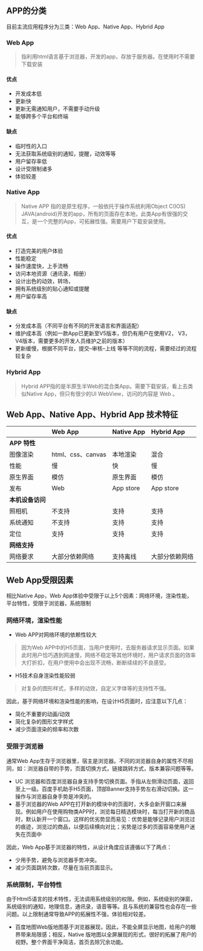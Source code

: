 ## APP的分类

目前主流应用程序分为三类：Web App、Native App、Hybrid App

### Web App

> 指利用html语言基于浏览器，开发的app，存放于服务器。在使用时不需要下载安装

#### 优点

- 开发成本低
- 更新快
- 更新无需通知用户，不需要手动升级
- 能够跨多个平台和终端

#### 缺点

- 临时性的入口
- 无法获取系统级别的通知，提醒，动效等等
- 用户留存率低
- 设计受限制诸多
- 体验较差

### Native App

> Native APP 指的是原生程序，一般依托于操作系统利用Object C(IOS) JAVA(android)开发的app，所有的页面存在本地，此类App有很强的交互，是一个完整的App，可拓展性强。需要用户下载安装使用。

#### 优点

- 打造完美的用户体验
- 性能稳定
- 操作速度快，上手流畅
- 访问本地资源（通讯录，相册）
- 设计出色的动效，转场，
- 拥有系统级别的贴心通知或提醒
- 用户留存率高

#### 缺点

- 分发成本高（不同平台有不同的开发语言和界面适配）
- 维护成本高（例如一款App已更新至V5版本，但仍有用户在使用V2， V3， V4版本，需要更多的开发人员维护之前的版本）
- 更新缓慢，根据不同平台，提交–审核–上线 等等不同的流程，需要经过的流程较复杂

### Hybrid App

> Hybrid APP指的是半原生半Web的混合类App。需要下载安装，看上去类似Native App，但只有很少的UI WebView，访问的内容是 Web 。

## Web App、Native App、Hybrid App 技术特征

|                  | Web App           | Native App | Hybrid App     |
| :--------------- | :---------------- | :--------- | :------------- |
| **APP 特性**     |                   |            |                |
| 图像渲染         | html、css、canvas | 本地渲染   | 混合           |
| 性能             | 慢                | 快         | 慢             |
| 原生界面         | 模仿              | 原生界面   | 模仿           |
| 发布             | Web               | App store  | App store      |
| **本机设备访问** |                   |            |                |
| 照相机           | 不支持            | 支持       | 支持           |
| 系统通知         | 不支持            | 支持       | 支持           |
| 定位             | 支持              | 支持       | 支持           |
| **网络支持**     |                   |            |                |
| 网络要求         | 大部分依赖网络    | 支持离线   | 大部分依赖网络 |

## Web App受限因素

相比Native App，Web App体验中受限于以上5个因素：网络环境，渲染性能，平台特性，受限于浏览器，系统限制

### 网络环境，渲染性能

- Web APP对网络环境的依赖性较大

> 因为Web APP中的H5页面，当用户使用时，去服务器请求显示页面。如果此时用户恰巧遇到网速慢，网络不稳定等其他环境时，用户请求页面的效率大打折扣，在用户使用中会出现不流畅，断断续续的不良感受。

- H5技术自身渲染性能较弱

> 对复杂的图形样式，多样的动效，自定义字体等的支持性不强。

因此，基于网络环境和渲染性能的影响，在设计H5页面时，应注意以下几点：

- 简化不重要的动画/动效
- 简化复杂的图形文字样式
- 减少页面渲染的频率和次数

### 受限于浏览器

通常Web App生存于浏览器里，宿主是浏览器。不同的浏览器自身的属性不尽相同，如：浏览器自带的手势，页面切换方式，链接跳转方式，版本兼容问题等等。

- UC 浏览器和百度浏览器自身支持手势切换页面。手指从左侧滑动页面，返回至上一级。百度手机助手H5页面，顶部Banner支持手势左右滑动切换。这一操作与浏览器自身手势是冲突的。
- 基于浏览器的Web APP在打开新的模块中的页面时，大多会新开窗口来展现。例如用户在使用购物类APP时，浏览每日精选模块时，每当打开新的商品时，默认新开一个窗口。这样的优劣势显而易见：优势是能够记录用户浏览过的痕迹，浏览过的商品，以便后续横向对比；劣势是过多的页面容易使用户迷失在页面中

因此，Web App基于浏览器的特性，从设计角度应该遵循以下了两点：

- 少用手势，避免与浏览器手势冲突。
- 减少页面跳转次数，尽量在当前页面显示。

### 系统限制，平台特性

由于Html5语言的技术特性，无法调用系统级别的权限。例如，系统级别的弹窗，系统级别的通知，地理信息，通讯录，语音等等。且与系统的兼容性也会存在一些问题。以上限制通常导致APP的拓展性不强，体验相对较差。

- 百度地图Web版地图基于浏览器展现，因此，不能全屏显示地图，给用户的眼界带来局限感；相反，Native 版地图以全屏展现的形式，很好的拓展了用户的视野。整个界面干净简洁，首页去除冗余功能。